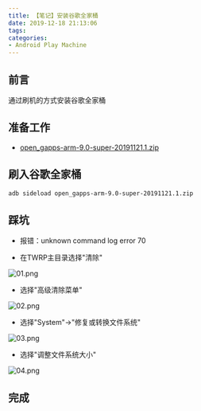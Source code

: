 ```yaml
---
title: 【笔记】安装谷歌全家桶
date: 2019-12-18 21:13:06
tags:
categories:
- Android Play Machine
---
```


## 前言

通过刷机的方式安装谷歌全家桶

<!-- more -->

## 准备工作

- [open_gapps-arm-9.0-super-20191121.1.zip](https://opengapps.org/?api=9.0&variant=nano)

## 刷入谷歌全家桶

``` bash
adb sideload open_gapps-arm-9.0-super-20191121.1.zip
```

## 踩坑

- 报错：unknown command log error 70

- 在TWRP主目录选择"清除"

![01.png](/images/20191218211306/01.png)

- 选择"高级清除菜单"

![02.png](/images/20191218211306/02.png)

- 选择"System"->"修复或转换文件系统"

![03.png](/images/20191218211306/03.png)

- 选择"调整文件系统大小"

![04.png](/images/20191218211306/04.png)

## 完成

